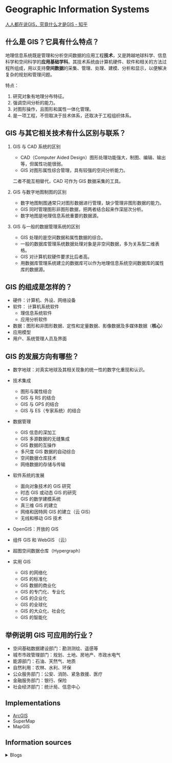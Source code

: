 # Geographic Information Systems
[人人都在说GIS，究竟什么才是GIS - 知乎](https://zhuanlan.zhihu.com/p/27660261)

## 什么是 GIS？它具有什么特点？ 
地理信息系统既是管理和分析空间数据的应用工程**技术**，又是跨越地球科学、信息科学和空间科学的**应用基础学科**。其技术系统由计算机硬件、软件和相关的方法过程所组成，用以支持**空间数据**的采集、管理、处理、建模、分析和显示，以便解决复杂的规划和管理问题。

特点：
1. 研究对象有地理分布特征。
2. 强调空间分析的能力。
3. 对图形操作，且图形和属性一体化管理。 
4. 是一项工程，不但取决于技术体系，还取决于工程组织体系。

## GIS 与其它相关技术有什么区别与联系？
1. GIS 与 CAD 系统的区别
   - CAD（Computer Aided Design）图形处理功能强大，制图、编辑、输出等，但属性功能很弱。
   - GIS 对图形属性综合管理，具有较强的空间分析能力。
   
   二者不能互相替代，CAD 可作为 GIS 数据采集的工具。

2. GIS 与数字地图制图的区别
   - 数字地图制图通常只对图形数据进行管理，缺少管理非图形数据的能力。
   - GIS 同时管理图形非图形数据，把两者结合起来作深层次分析。
   - 数字地图是地理信息系统重要的数据源。

3. GIS 与一般的数据管理系统的区别
   - GIS 处理的是空间数据和属性数据的综合。
   - 一般的数据库管理系统数据处理对象是非空间数据，多为关系型二维表格。
   - GIS 对计算机软硬件要求比后者高。
   - 用数据库管理系统建立的数据库可以作为地理信息系统空间数据库的属性库的数据源。

## GIS 的组成是怎样的？
- 硬件：计算机、外设、网络设备
- 软件： 计算机系统软件
  - 理信息系统软件
  - 应用分析软件
- 数据：图形和非图形数据、定性和定量数据、影像数据及多媒体数据（**核心**）
- 应用模型
- 用户、系统管理人员及界面

## GIS 的发展方向有哪些？
- 数字地球：对真实地球及其相关现象的统一性的数字化重现和认识。
- 技术集成
  - 图形与属性结合
  - GIS 与 RS 的结合
  - GIS 与 GPS 的结合
  - GIS 与 ES（专家系统）的结合

- 数据管理
  - GIS 信息的深加工
  - GIS 多源数据的无缝集成
  - GIS 数据的互操作
  - 多尺度 GIS 数据的自动综合
  - 空间数据仓库技术
  - 网络数据的存储与传输

- 软件系统的发展
  - 面向对象技术的 GIS 研究
  - 时态 GIS 或动态 GIS 的研究
  - GIS 的数学建模系统
  - 真三维 GIS 的建立
  - 网络和因特网 GIS 的建立（云 GIS）
  - 无线和移动 GIS 技术

- OpenGIS：开放的 GIS
- 组件 GIS 和 WebGIS （云）
- 超图空间数据仓库（Hypergraph）
- 实用 GIS
  - GIS 的网络化
  - GIS 的标准化
  - GIS 数据的商业化
  - GIS 的专门化、专业化
  - GIS 的企业化
  - GIS 的全球化
  - GIS 的大众化、社会化
  - GIS 的智能化

## 举例说明 GIS 可应用的行业？
- 空间基础数据建设部门：勘测测绘、遥感等
- 城市市政管理部门：规划、土地、房地产、市政水电气
- 能源部门：石油、天然气、地质
- 自然利用：农林、水利、环保
- 公众服务部门：公安、消防、紧急救援、医疗
- 金融服务部门：银行、保险
- 社会经济部门：统计局、信息中心

## Implementations
- [ArcGIS](ArcGIS/README.md)
- SuperMap
- MapGIS

## Information sources
<details><summary>Blogs</summary>

- [GIS Geography](https://gisgeography.com/)
- [GIS乱弹 - 知乎](https://www.zhihu.com/column/gisluantan)
- [麻辣GIS | 麻辣地信网 - 小而美的地理信息系统博客 - 立足GIS 放眼3S](https://malagis.com/)
- [遥感家园](https://www.rserforum.com/)
</details>